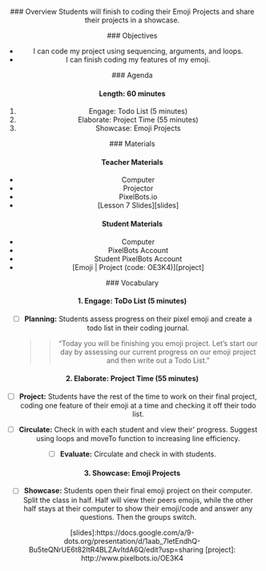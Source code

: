 <header title='Showcase' subtitle='Emoji: Lesson 7'/>

<notable>

<iconp src='/icons/activity.png'>### Overview</iconp>
Students will finish to coding their Emoji Projects and share their projects in a showcase.



<iconp src='/icons/objectives.png'>### Objectives</iconp>
- I can code my project using sequencing, arguments, and loops.
- I can finish coding my features of my emoji.



<iconp src='/icons/agenda.png'>### Agenda</iconp>

#### Length: 60 minutes

1. Engage: Todo List (5 minutes)
1. Elaborate: Project Time (55 minutes)
1. Showcase: Emoji Projects

<note>

<iconp src='/icons/materials.png'>### Materials</iconp>

#### Teacher Materials
- Computer
- Projector
- PixelBots.io
- [Lesson 7 Slides][slides]


#### Student Materials
- Computer
- PixelBots Account
- Student PixelBots Account
- [Emoji | Project (code: OE3K4)][project]




<iconp src='/icons/vocab.png'>### Vocabulary</iconp>


</note>
<pagebreak/>

#### 1. Engage: ToDo List (5 minutes)

- [ ] **Planning:** Students assess progress on their pixel emoji and create a todo list in their coding journal.
  >>“Today you will be finishing you emoji project. Let’s start our day by assessing our current progress on our emoji project and then write out a Todo List.”



#### 2. Elaborate: Project Time (55 minutes)

- [ ] **Project:** Students have the rest of the time to work on their final project, coding one feature of their emoji at a time and checking it off their todo list.

- [ ] **Circulate:** Check in with each student and view their’ progress. Suggest using loops and moveTo function to increasing line efficiency.

- [ ] **Evaluate:** Circulate and check in with students.


#### 3. Showcase: Emoji Projects

- [ ] **Showcase:** Students open their final emoji project on their computer. Split the class in half. Half will view their peers emojis, while the other half stays at their computer to show their emoji/code and answer any questions. Then the groups switch.

</notable>
[slides]:https://docs.google.com/a/9-dots.org/presentation/d/1aab_7letEndhQ-Bu5teQNrUE6t82ItR4BLZAvItdA6Q/edit?usp=sharing
[project]: http://www.pixelbots.io/OE3K4
